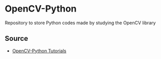 # OpenCV-Python
Repository to store Python codes made by studying the OpenCV library

## Source

 - [OpenCV-Python Tutorials](https://docs.opencv.org/4.7.0/d6/d00/tutorial_py_root.html)
